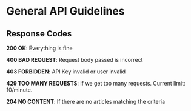 # General API Guidelines

## Response Codes

**200 OK**: Everything is fine

**400 BAD REQUEST**: Request body passed is incorrect

**403 FORBIDDEN**: API Key invalid or user invalid

**429 TOO MANY REQUESTS**: If we get too many requests. Current limit: 10/minute.

**204 NO CONTENT**: If there are no articles matching the criteria
